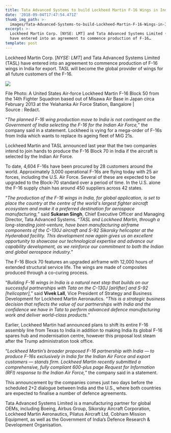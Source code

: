 ```yaml
---
title: Tata Advanced Systems to build Lockheed Martin F-16 Wings in India
date: '2018-09-04T17:47:54.471Z'
thumb_img_path: >-
  images/Tata-Advanced-Systems-to-build-Lockheed-Martin-F-16-Wings-in-India/1*OXgjU4Lh7CMUAzq4knpW9g.jpeg
excerpt: >-
  Lockheed Martin Corp. [NYSE: LMT] and Tata Advanced Systems Limited (TASL)
  have entered into an agreement to commence production of F-16…
template: post
---
```

Lockheed Martin Corp. \[*NYSE: LMT*\] and Tata Advanced Systems Limited (TASL) have entered into an agreement to commence production of F-16 wings in India for export. TASL will become the global provider of wings for all future customers of the F-16.

![](/images/Tata-Advanced-Systems-to-build-Lockheed-Martin-F-16-Wings-in-India/1*OXgjU4Lh7CMUAzq4knpW9g.jpeg)

<figcaption>File Photo: A United States Air-force Lockheed Martin F-16 Block 50 from the 14th Fighter Squadron based out of Misawa Air Base in Japan circa February 2013 at the Yelahanka Air Force Station, Bangalore | Source&nbsp;:&nbsp;Redact.</figcaption>

“*The planned F-16 wing production move to India is not contingent on the Government of India selecting the F-16 for the Indian Air Force,*” the company said in a statement. Lockheed is vying for a mega-order of F-16s from India which wants to replace its ageing fleet of MiG 21s.

Lockheed Martin and TASL announced last year that the two companies intend to join hands to produce the F-16 Block 70 in India if the aircraft is selected by the Indian Air Force.

To date, 4,604 F-16s have been procured by 28 customers around the world. Approximately 3,000 operational F-16s are flying today with 25 air forces, including the U.S. Air Force. Several of these are expected to be upgraded to the Block-70 standard over a period of time. In the U.S. alone the F-16 supply chain has around 450 suppliers across 42 states.

“*The production of the F-16 wings in India, for global application, is set to place the country at the centre of the world's largest fighter aircraft ecosystem and make it a preferred destination for aerospace manufacturing,*” said **Sukaran Singh**, Chief Executive Officer and Managing Director, Tata Advanced Systems. “*TASL and Lockheed Martin, through a long-standing joint-venture, have been manufacturing airframe components of the C-130J aircraft and S-92 Sikorsky helicopter at the Hyderabad facility. This development now again gives us an excellent opportunity to showcase our technological expertise and advance our capability development, as we reinforce our commitment to both the Indian and global aerospace industry.*”

The F-16 Block 70 features an upgraded airframe with 12,000 hours of extended structural service life. The wings are made of composites produced through a co-curing process.

“*Building F-16 wings in India is a natural next step that builds on our successful partnerships with Tata on the C-130J \[airlifter\] and S-92 \[helicopter\],*” said **Vivek Lall**, Vice President of Strategy and Business Development for Lockheed Martin Aeronautics. “*This is a strategic business decision that reflects the value of our partnerships with India and the confidence we have in Tata to perform advanced defence manufacturing work and deliver world-class products.*”

Earlier, Lockheed Martin had announced plans to shift its entire F-16 assembly line from Texas to India in addition to making India its global F-16 spares hub and modernisation centre, however this proposal lost steam after the Trump administration took office.

“*Lockheed Martin’s broader proposed F-16 partnership with India — to produce F-16s exclusively in India for the Indian Air Force and export customers — stands firm. Lockheed Martin recently submitted a comprehensive, fully compliant 600-plus page Request for Information (RFI) response to the Indian Air Force,*” the company said in a statement.

This announcement by the companies comes just two days before the scheduled 2+2 dialogue between India and the U.S., where both countries are expected to finalise a number of defence agreements.

Tata Advanced Systems Limited is a manufacturing partner for global OEMs, including Boeing, Airbus Group, Sikorsky Aircraft Corporation, Lockheed Martin Aeronautics, Pilatus Aircraft Ltd, Cobham Mission Equipment, as well as the Government of India’s Defence Research & Development Organisation.
